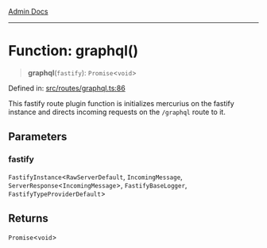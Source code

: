 [Admin Docs](/)

***

# Function: graphql()

> **graphql**(`fastify`): `Promise`\<`void`\>

Defined in: [src/routes/graphql.ts:86](https://github.com/PurnenduMIshra129th/talawa-api/blob/121a22b3ddb398bf77a0d89bb0bf3c4462b4730c/src/routes/graphql.ts#L86)

This fastify route plugin function is initializes mercurius on the fastify instance and directs incoming requests on the `/graphql` route to it.

## Parameters

### fastify

`FastifyInstance`\<`RawServerDefault`, `IncomingMessage`, `ServerResponse`\<`IncomingMessage`\>, `FastifyBaseLogger`, `FastifyTypeProviderDefault`\>

## Returns

`Promise`\<`void`\>
